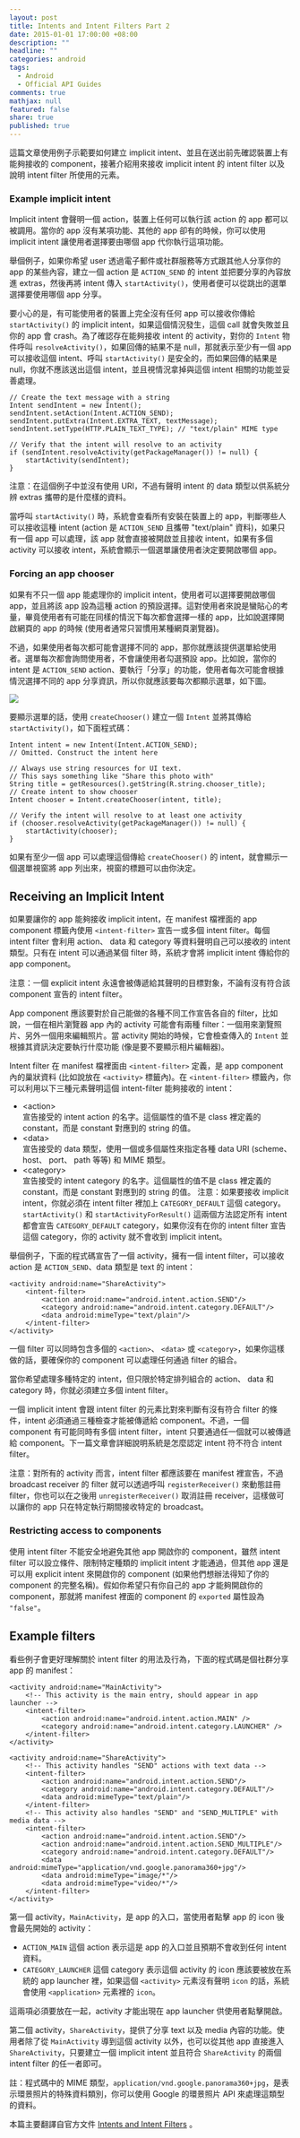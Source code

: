```yaml
---
layout: post
title: Intents and Intent Filters Part 2
date: 2015-01-01 17:00:00 +08:00
description: ""
headline: ""
categories: android
tags: 
  - Android
  - Official API Guides
comments: true
mathjax: null
featured: false
share: true
published: true
---
```



這篇文章使用例子示範要如何建立 implicit intent、並且在送出前先確認裝置上有能夠接收的 component，接著介紹用來接收 implicit intent 的 intent filter 以及說明 intent filter 所使用的元素。

	
### Example implicit intent

	
Implicit intent 會聲明一個 action，裝置上任何可以執行該 action 的 app 都可以被調用。當你的 app 沒有某項功能、其他的 app 卻有的時候，你可以使用 implicit intent 讓使用者選擇要由哪個 app 代你執行這項功能。


舉個例子，如果你希望 user 透過電子郵件或社群服務等方式跟其他人分享你的 app 的某些內容，建立一個 action 是 <code>ACTION_SEND</code> 的 intent 並把要分享的內容放進 extras，然後再將 intent 傳入 <code>startActivity()</code>，使用者便可以從跳出的選單選擇要使用哪個 app 分享。


要小心的是，有可能使用者的裝置上完全沒有任何 app 可以接收你傳給 <code>startActivity()</code> 的 implicit intent，如果這個情況發生，這個 call 就會失敗並且你的 app 會 crash。為了確認存在能夠接收 intent 的 activity，對你的 <code>Intent</code> 物件呼叫 <code>resolveActivity()</code>，如果回傳的結果不是 null，那就表示至少有一個 app 可以接收這個 intent、呼叫 <code>startActivity()</code> 是安全的，而如果回傳的結果是 null，你就不應該送出這個 intent，並且視情況拿掉與這個 intent 相關的功能並妥善處理。


    // Create the text message with a string
    Intent sendIntent = new Intent();
    sendIntent.setAction(Intent.ACTION_SEND);
    sendIntent.putExtra(Intent.EXTRA_TEXT, textMessage);
    sendIntent.setType(HTTP.PLAIN_TEXT_TYPE); // "text/plain" MIME type

    // Verify that the intent will resolve to an activity
    if (sendIntent.resolveActivity(getPackageManager()) != null) {
        startActivity(sendIntent);
    }


注意：在這個例子中並沒有使用 URI，不過有聲明 intent 的 data 類型以供系統分辨 extras 攜帶的是什麼樣的資料。


當呼叫 <code>startActivity()</code> 時，系統會查看所有安裝在裝置上的 app，判斷哪些人可以接收這種 intent (action 是 <code>ACTION_SEND</code> 且攜帶 "text/plain" 資料)，如果只有一個 app 可以處理，該 app 就會直接被開啟並且接收 intent，如果有多個 activity 可以接收 intent，系統會顯示一個選單讓使用者決定要開啟哪個 app。


### Forcing an app chooser


如果有不只一個 app 能處理你的 implicit intent，使用者可以選擇要開啟哪個 app，並且將該 app 設為這種 action 的預設選擇。這對使用者來說是蠻貼心的考量，畢竟使用者有可能在同樣的情況下每次都會選擇一樣的 app，比如說選擇開啟網頁的 app 的時候 (使用者通常只習慣用某種網頁瀏覽器)。


不過，如果使用者每次都可能會選擇不同的 app，那你就應該提供選單給使用者。選單每次都會詢問使用者，不會讓使用者勾選預設 app。比如說，當你的 intent 是 <code>ACTION_SEND</code> action、要執行「分享」的功能，使用者每次可能會根據情況選擇不同的 app 分享資訊，所以你就應該要每次都顯示選單，如下圖。


<img border="0" src="/images/20150101_post_intent-chooser.png" />


要顯示選單的話，使用 <code>createChooser()</code> 建立一個 <code>Intent</code> 並將其傳給 <code>startActivity()</code>，如下面程式碼：


    Intent intent = new Intent(Intent.ACTION_SEND);
    // Omitted. Construct the intent here

    // Always use string resources for UI text.
    // This says something like "Share this photo with"
    String title = getResources().getString(R.string.chooser_title);
    // Create intent to show chooser
    Intent chooser = Intent.createChooser(intent, title);

    // Verify the intent will resolve to at least one activity
    if (chooser.resolveActivity(getPackageManager()) != null) {
        startActivity(chooser);
    }


如果有至少一個 app 可以處理這個傳給 <code>createChooser()</code> 的 intent，就會顯示一個選單視窗將 app 列出來，視窗的標題可以由你決定。


## Receiving an Implicit Intent


如果要讓你的 app 能夠接收 implicit intent，在 manifest 檔裡面的 app component 標籤內使用 <code>&lt;intent-filter&gt;</code> 宣告一或多個 intent filter。每個 intent filter 會利用 action、 data 和 category 等資料聲明自己可以接收的 intent 類型。只有在 intent 可以通過某個 filter 時，系統才會將 implicit intent 傳給你的 app component。


注意：一個 explicit intent 永遠會被傳遞給其聲明的目標對象，不論有沒有符合該 component 宣告的 intent filter。


App component 應該要對於自己能做的各種不同工作宣告各自的 filter，比如說，一個在相片瀏覽器 app 內的 activity 可能會有兩種 filter：一個用來瀏覽照片、另外一個用來編輯照片。當 activity 開始的時候，它會檢查傳入的 <code>Intent</code> 並根據其資訊決定要執行什麼功能 (像是要不要顯示相片編輯器)。


Intent filter 在 manifest 檔裡面由 <code>&lt;intent-filter&gt;</code> 定義，是 app component 內的巢狀資料 (比如說放在 <code>&lt;activity&gt;</code> 標籤內)。在 <code>&lt;intent-filter&gt;</code> 標籤內，你可以利用以下三種元素聲明這個 intent-filter 能夠接收的 intent：

*   &lt;action&gt;  
    宣告接受的 intent action 的名字。這個屬性的值不是 class 裡定義的 constant，而是 constant 對應到的 string 的值。
*   &lt;data&gt;  
    宣告接受的 data 類型，使用一個或多個屬性來指定各種 data URI (scheme、 host、 port、 path 等等) 和 MIME 類型。
*   &lt;category&gt;  
    宣告接受的 intent category 的名字。這個屬性的值不是 class 裡定義的 constant，而是 constant 對應到的 string 的值。
    注意：如果要接收 implicit intent，你就必須在 intent filter 裡加上 <code>CATEGORY_DEFAULT</code> 這個 category。<code>startActivity()</code> 和 <code>startActivityForResult()</code> 這兩個方法認定所有 intent 都會宣告 <code>CATEGORY_DEFAULT</code> category，如果你沒有在你的 intent filter 宣告這個 category，你的 activity 就不會收到 implicit intent。


舉個例子，下面的程式碼宣告了一個 activity，擁有一個 intent filter，可以接收 action 是 <code>ACTION_SEND</code>、data 類型是 text 的 intent：


    <activity android:name="ShareActivity">
        <intent-filter>
            <action android:name="android.intent.action.SEND"/>
            <category android:name="android.intent.category.DEFAULT"/>
            <data android:mimeType="text/plain"/>
        </intent-filter>
    </activity>


一個 filter 可以同時包含多個的 <code>&lt;action&gt;</code>、 <code>&lt;data&gt;</code> 或 <code>&lt;category&gt;</code>，如果你這樣做的話，要確保你的 component 可以處理任何通過 filter 的組合。


當你希望處理多種特定的 intent，但只限於特定排列組合的 action、 data 和 category 時，你就必須建立多個 intent filter。


一個 implicit intent 會跟 intent filter 的元素比對來判斷有沒有符合 filter 的條件，intent 必須通過三種檢查才能被傳遞給 component。不過，一個 component 有可能同時有多個 intent filter，intent 只要通過任一個就可以被傳遞給 component。下一篇文章會詳細說明系統是怎麼認定 intent 符不符合 intent filter。


注意：對所有的 activity 而言，intent filter 都應該要在 manifest 裡宣告，不過 broadcast receiver 的 filter 就可以透過呼叫 <code>registerReceiver()</code> 來動態註冊 filter，你也可以在之後用 <code>unregisterReceiver()</code> 取消註冊 receiver，這樣做可以讓你的 app 只在特定執行期間接收特定的 broadcast。


### Restricting access to components


使用 intent filter 不能安全地避免其他 app 開啟你的 component，雖然 intent filter 可以設立條件、限制特定種類的 implicit intent 才能通過，但其他 app 還是可以用 explicit intent 來開啟你的 component (如果他們想辦法得知了你的 component 的完整名稱)。假如你希望只有你自己的 app 才能夠開啟你的 component，那就將 manifest 裡面的 component 的 <code>exported</code> 屬性設為 <code>"false"</code>。


## Example filters


看些例子會更好理解關於 intent filter 的用法及行為，下面的程式碼是個社群分享 app 的 manifest：


    <activity android:name="MainActivity">
        <!-- This activity is the main entry, should appear in app launcher -->
        <intent-filter>
            <action android:name="android.intent.action.MAIN" />
            <category android:name="android.intent.category.LAUNCHER" />
        </intent-filter>
    </activity>

    <activity android:name="ShareActivity">
        <!-- This activity handles "SEND" actions with text data -->
        <intent-filter>
            <action android:name="android.intent.action.SEND"/>
            <category android:name="android.intent.category.DEFAULT"/>
            <data android:mimeType="text/plain"/>
        </intent-filter>
        <!-- This activity also handles "SEND" and "SEND_MULTIPLE" with media data -->
        <intent-filter>
            <action android:name="android.intent.action.SEND"/>
            <action android:name="android.intent.action.SEND_MULTIPLE"/>
            <category android:name="android.intent.category.DEFAULT"/>
            <data android:mimeType="application/vnd.google.panorama360+jpg"/>
            <data android:mimeType="image/*"/>
            <data android:mimeType="video/*"/>
        </intent-filter>
    </activity>


第一個 activity，<code>MainActivity</code>，是 app 的入口，當使用者點擊 app 的 icon 後會最先開始的 activity：

*   <code>ACTION_MAIN</code> 這個 action 表示這是 app 的入口並且預期不會收到任何 intent 資料。
*   <code>CATEGORY_LAUNCHER</code> 這個 category 表示這個 activity 的 icon 應該要被放在系統的 app launcher 裡，如果這個 <code>&lt;activity&gt;</code> 元素沒有聲明 <code>icon</code> 的話，系統會使用 <code>&lt;application&gt;</code> 元素裡的 <code>icon</code>。


這兩項必須要放在一起，activity 才能出現在 app launcher 供使用者點擊開啟。


第二個 activity，<code>ShareActivity</code>，提供了分享 text 以及 media 內容的功能。使用者除了從 <code>MainActivity</code> 導到這個 activity 以外，也可以從其他 app 直接進入 <code>ShareActivity</code>，只要建立一個 implicit intent 並且符合 <code>ShareActivity</code> 的兩個 intent filter 的任一者即可。


註：程式碼中的 MIME 類型，<code>application/vnd.google.panorama360+jpg</code>，是表示環景照片的特殊資料類別，你可以使用 Google 的環景照片 API 來處理這類型的資料。


本篇主要翻譯自官方文件 [Intents and Intent Filters](https://developer.android.com/guide/components/intents-filters.html) 。

